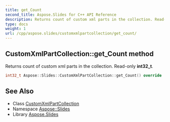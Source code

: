 ```yaml
---
title: get_Count
second_title: Aspose.Slides for C++ API Reference
description: Returns count of custom xml parts in the collection. Read-only int32_t.
type: docs
weight: 1
url: /cpp/aspose.slides/customxmlpartcollection/get_count/
---
```

## CustomXmlPartCollection::get_Count method


Returns count of custom xml parts in the collection. Read-only **int32_t**.

```cpp
int32_t Aspose::Slides::CustomXmlPartCollection::get_Count() override
```

## See Also

* Class [CustomXmlPartCollection](../)
* Namespace [Aspose::Slides](../../)
* Library [Aspose.Slides](../../../)
